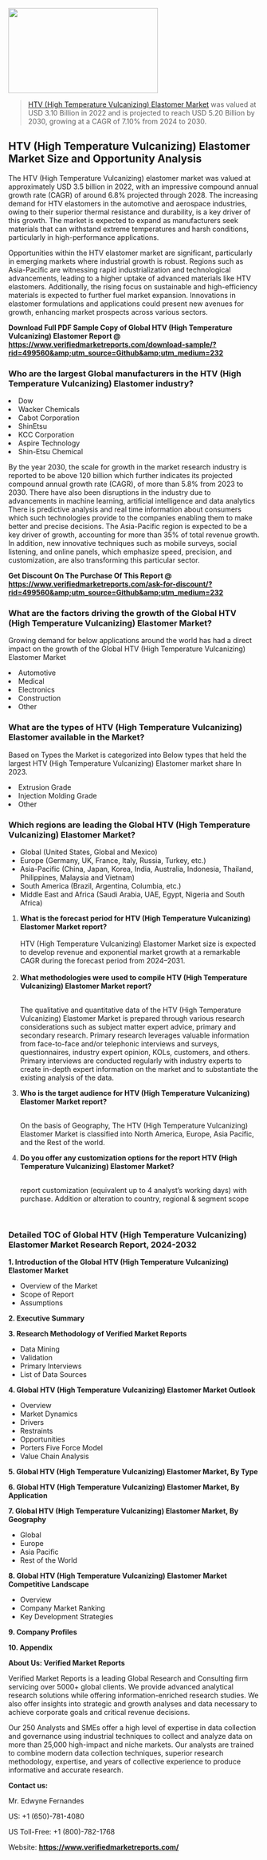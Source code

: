 
<img src="https://ffe5etoiles.com/wp-content/uploads/2024/12/MST1-300x171.png" alt="" width="300" height="171" class="alignnone size-medium wp-image-20088" /><blockquote><p><p><a href="https://www.verifiedmarketreports.com/download-sample/?rid=499560&utm_source=Github&utm_medium=232" target="_blank">HTV (High Temperature Vulcanizing) Elastomer Market</a> was valued at USD 3.10 Billion in 2022 and is projected to reach USD 5.20 Billion by 2030, growing at a CAGR of 7.10% from 2024 to 2030.</p></blockquote><p><h2>HTV (High Temperature Vulcanizing) Elastomer Market Size and Opportunity Analysis</h2> <p>The HTV (High Temperature Vulcanizing) elastomer market was valued at approximately USD 3.5 billion in 2022, with an impressive compound annual growth rate (CAGR) of around 6.8% projected through 2028. The increasing demand for HTV elastomers in the automotive and aerospace industries, owing to their superior thermal resistance and durability, is a key driver of this growth. The market is expected to expand as manufacturers seek materials that can withstand extreme temperatures and harsh conditions, particularly in high-performance applications.</p> <p>Opportunities within the HTV elastomer market are significant, particularly in emerging markets where industrial growth is robust. Regions such as Asia-Pacific are witnessing rapid industrialization and technological advancements, leading to a higher uptake of advanced materials like HTV elastomers. Additionally, the rising focus on sustainable and high-efficiency materials is expected to further fuel market expansion. Innovations in elastomer formulations and applications could present new avenues for growth, enhancing market prospects across various sectors.</p> </p><p class=""><strong>Download Full PDF Sample Copy of Global HTV (High Temperature Vulcanizing) Elastomer Report @ <a href="https://www.verifiedmarketreports.com/download-sample/?rid=499560&amp;utm_source=Github&amp;utm_medium=232" target="_blank">https://www.verifiedmarketreports.com/download-sample/?rid=499560&amp;utm_source=Github&amp;utm_medium=232</a></strong></p><h3 id="" class="">Who are the largest Global manufacturers in the HTV (High Temperature Vulcanizing) Elastomer industry?</h3><p><li>Dow</li><li> Wacker Chemicals</li><li> Cabot Corporation</li><li> ShinEtsu</li><li> KCC Corporation</li><li> Aspire Technology</li><li> Shin-Etsu Chemical</li></p><div class=""><div class="" dir="" data-message-author-role="" data-message-id="" data-message-model-slug=""><div class=""><div class=""><div class=""><div class="" dir="" data-message-author-role="" data-message-id="" data-message-model-slug=""><div class=""><div class=""><p>By the year 2030, the scale for growth in the market research industry is reported to be above 120 billion which further indicates its projected compound annual growth rate (CAGR), of more than 5.8% from 2023 to 2030. There have also been disruptions in the industry due to advancements in machine learning, artificial intelligence and data analytics There is predictive analysis and real time information about consumers which such technologies provide to the companies enabling them to make better and precise decisions. The Asia-Pacific region is expected to be a key driver of growth, accounting for more than 35% of total revenue growth. In addition, new innovative techniques such as mobile surveys, social listening, and online panels, which emphasize speed, precision, and customization, are also transforming this particular sector.</p><p><strong>Get Discount On The Purchase Of This Report @&nbsp; <a href="https://www.verifiedmarketreports.com/ask-for-discount/?rid=499560&amp;utm_source=Github&amp;utm_medium=232" target="_blank">https://www.verifiedmarketreports.com/ask-for-discount/?rid=499560&amp;utm_source=Github&amp;utm_medium=232</a></strong></p></div></div></div></div></div></div></div></div><h3 id="" class="">What are the factors driving the growth of the Global HTV (High Temperature Vulcanizing) Elastomer Market?</h3><p id="" class="">Growing demand for below applications around the world has had a direct impact on the growth of the Global HTV (High Temperature Vulcanizing) Elastomer Market</p><p id="" class=""><li>Automotive</li><li> Medical</li><li> Electronics</li><li> Construction</li><li> Other</li></p><h3 id="" class="">What are the types of HTV (High Temperature Vulcanizing) Elastomer available in the Market?</h3><p id="" class="">Based on Types the Market is categorized into Below types that held the largest HTV (High Temperature Vulcanizing) Elastomer market share In 2023.</p><p id="" class=""><li>Extrusion Grade</li><li> Injection Molding Grade</li><li> Other</li></p><h3 id="" class="">Which regions are leading the Global HTV (High Temperature Vulcanizing) Elastomer Market?</h3><ul><li>Global (United States, Global and Mexico)</li><li>Europe (Germany, UK, France, Italy, Russia, Turkey, etc.)</li><li>Asia-Pacific (China, Japan, Korea, India, Australia, Indonesia, Thailand, Philippines, Malaysia and Vietnam)</li><li>South America (Brazil, Argentina, Columbia, etc.)</li><li>Middle East and Africa (Saudi Arabia, UAE, Egypt, Nigeria and South Africa)</li></ul><p><ol><li><strong>What is the forecast period for HTV (High Temperature Vulcanizing) Elastomer Market report?<br /></strong><br /><span data-sheets-root="1" data-sheets-value="{&quot;1&quot;:2,&quot;2&quot;:&quot;XXXX size is expected to develop revenue and exponential market growth at a remarkable CAGR during the forecast period from 2024&ndash;2030.&quot;}" data-sheets-userformat="{&quot;2&quot;:12674,&quot;4&quot;:{&quot;1&quot;:2,&quot;2&quot;:16776960},&quot;10&quot;:2,&quot;11&quot;:0,&quot;15&quot;:&quot;Arial&quot;,&quot;16&quot;:12}">HTV (High Temperature Vulcanizing) Elastomer Market size is expected to develop revenue and exponential market growth at a remarkable CAGR during the forecast period from 2024&ndash;2031.</span><br /><br /></li><li><strong>What methodologies were used to compile HTV (High Temperature Vulcanizing) Elastomer Market report?<br /><br /></strong><p>The qualitative and quantitative data of the&nbsp;HTV (High Temperature Vulcanizing) Elastomer Market is prepared through various research considerations such as subject matter expert advice, primary and secondary research. Primary research leverages valuable information from face-to-face and/or telephonic interviews and surveys, questionnaires, industry expert opinion, KOLs, customers, and others. Primary interviews are conducted regularly with industry experts to create in-depth expert information on the market and to substantiate the existing analysis of the data.&nbsp;</p></li><li><strong>Who is the target audience for HTV (High Temperature Vulcanizing) Elastomer Market report?<br /><br /></strong><p>On the basis of Geography, The&nbsp;HTV (High Temperature Vulcanizing) Elastomer Market is classified into North America, Europe, Asia Pacific, and the Rest of the world.</p></li><li><strong>Do you offer any customization options for the report HTV (High Temperature Vulcanizing) Elastomer Market?<br /><br /></strong><p>report customization (equivalent up to 4 analyst&rsquo;s working days) with purchase. Addition or alteration to country, regional &amp; segment scope</p><p>&nbsp;</p></li></ol></p><h3 id="" class="">Detailed TOC of Global HTV (High Temperature Vulcanizing) Elastomer Market Research Report, 2024-2032</h3><p id="" class=""><strong>1. Introduction of the Global HTV (High Temperature Vulcanizing) Elastomer Market</strong></p><ul><li>Overview of the Market</li><li>Scope of Report</li><li>Assumptions</li></ul><p id="" class=""><strong>2. Executive Summary</strong></p><p id="" class=""><strong>3. Research Methodology of&nbsp;Verified Market Reports</strong></p><ul><li>Data Mining</li><li>Validation</li><li>Primary Interviews</li><li>List of Data Sources</li></ul><p id="" class=""><strong>4. Global HTV (High Temperature Vulcanizing) Elastomer Market Outlook</strong></p><ul><li>Overview</li><li>Market Dynamics</li><li>Drivers</li><li>Restraints</li><li>Opportunities</li><li>Porters Five Force Model</li><li>Value Chain Analysis</li></ul><p id="" class=""><strong>5. Global HTV (High Temperature Vulcanizing) Elastomer Market, By&nbsp;Type</strong></p><p id="" class=""><strong>6. Global HTV (High Temperature Vulcanizing) Elastomer Market, By Application</strong></p><p id="" class=""><strong>7. Global HTV (High Temperature Vulcanizing) Elastomer Market, By Geography</strong></p><ul><li>Global</li><li>Europe</li><li>Asia Pacific</li><li>Rest of the World</li></ul><p id="" class=""><strong>8. Global HTV (High Temperature Vulcanizing) Elastomer Market Competitive Landscape</strong></p><ul><li>Overview</li><li>Company Market Ranking</li><li>Key Development Strategies</li></ul><p id="" class=""><strong>9. Company Profiles</strong></p><p id="" class=""><strong>10. Appendix</strong></p><p id="" class=""><strong>About Us: Verified Market Reports</strong></p><p id="" class="">Verified Market Reports is a leading Global Research and Consulting firm servicing over 5000+ global clients. We provide advanced analytical research solutions while offering information-enriched research studies. We also offer insights into strategic and growth analyses and data necessary to achieve corporate goals and critical revenue decisions.</p><p id="" class="">Our 250 Analysts and SMEs offer a high level of expertise in data collection and governance using industrial techniques to collect and analyze data on more than 25,000 high-impact and niche markets. Our analysts are trained to combine modern data collection techniques, superior research methodology, expertise, and years of collective experience to produce informative and accurate research.</p><p id="" class=""><strong>Contact us:</strong></p><p id="" class="">Mr. Edwyne Fernandes</p><p id="" class="">US: +1 (650)-781-4080</p><p id="" class="">US Toll-Free: +1 (800)-782-1768</p><p id="" class="">Website: <a target="" data-test-app-aware-link=""><strong>https://www.verifiedmarketreports.com/</strong></a></p>
